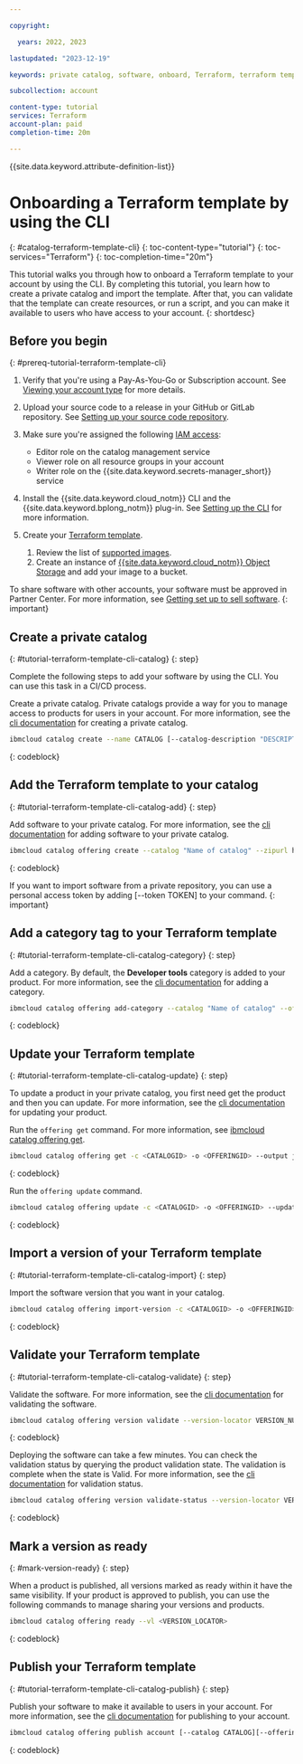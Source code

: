 ```yaml
---

copyright:

  years: 2022, 2023

lastupdated: "2023-12-19"

keywords: private catalog, software, onboard, Terraform, terraform template, cli

subcollection: account

content-type: tutorial
services: Terraform
account-plan: paid
completion-time: 20m

---
```


{{site.data.keyword.attribute-definition-list}}

# Onboarding a Terraform template by using the CLI
{: #catalog-terraform-template-cli}
{: toc-content-type="tutorial"}
{: toc-services="Terraform"}
{: toc-completion-time="20m"}

This tutorial walks you through how to onboard a Terraform template to your account by using the CLI. By completing this tutorial, you learn how to create a private catalog and import the template. After that, you can validate that the template can create resources, or run a script, and you can make it available to users who have access to your account.
{: shortdesc}


## Before you begin
{: #prereq-tutorial-terraform-template-cli}

1. Verify that you're using a Pay-As-You-Go or Subscription account. See [Viewing your account type](/docs/account?topic=account-account_settings#view-acct-type) for more details.
1. Upload your source code to a release in your GitHub or GitLab repository. See [Setting up your source code repository](/docs/sell?topic=sell-source-repo-setup).
1. Make sure you're assigned the following [IAM access](/docs/account?topic=account-groups):

   * Editor role on the catalog management service
   * Viewer role on all resource groups in your account
   * Writer role on the {{site.data.keyword.secrets-manager_short}} service

1. Install the {{site.data.keyword.cloud_notm}} CLI and the {{site.data.keyword.bplong_notm}} plug-in. See [Setting up the CLI](/docs/schematics?topic=schematics-setup-cli) for more information.
1. Create your [Terraform template](/docs/schematics?topic=schematics-create-tf-config).

   1. Review the list of [supported images](/docs/vpc?topic=vpc-about-images).
   1. Create an instance of [{{site.data.keyword.cloud_notm}} Object Storage](/docs/cloud-object-storage?topic=cloud-object-storage-getting-started-cloud-object-storage) and add your image to a bucket.

To share software with other accounts, your software must be approved in Partner Center. For more information, see [Getting set up to sell software](/docs/sell?topic=sell-sw-getting-started).
{: important}


## Create a private catalog
{: #tutorial-terraform-template-cli-catalog}
{: step}

Complete the following steps to add your software by using the CLI. You can use this task in a CI/CD process.

Create a private catalog. Private catalogs provide a way for you to manage access to products for users in your account. For more information, see the [cli documentation](/docs/account?topic=cli-manage-catalogs-plugin#create-catalog) for creating a private catalog.

```bash
ibmcloud catalog create --name CATALOG [--catalog-description "DESCRIPTION"]
```
{: codeblock}

## Add the Terraform template to your catalog
{: #tutorial-terraform-template-cli-catalog-add}
{: step}

Add software to your private catalog. For more information, see the [cli documentation](/docs/cli?topic=cli-manage-catalogs-plugin#create-offering) for adding software to your private catalog.

```bash
ibmcloud catalog offering create --catalog "Name of catalog" --zipurl https://software.url.com.tgz
```
{: codeblock}

If you want to import software from a private repository, you can use a personal access token by adding [--token TOKEN] to your command.
{: important}

## Add a category tag to your Terraform template
{: #tutorial-terraform-template-cli-catalog-category}
{: step}

Add a category. By default, the **Developer tools** category is added to your product. For more information, see the [cli documentation](/docs/cli?topic=cli-manage-catalogs-plugin#add-category-offering) for adding a category.

```bash
ibmcloud catalog offering add-category --catalog "Name of catalog" --offering "software-offering" --category "category"
```
{: codeblock}

## Update your Terraform template
{: #tutorial-terraform-template-cli-catalog-update}
{: step}

To update a product in your private catalog, you first need get the product and then you can update. For more information, see the [cli documentation](/docs/cli?topic=cli-manage-catalogs-plugin#add-category-offering) for updating your product.

Run the `offering get` command. For more information, see [ibmcloud catalog offering get](/docs/cli?topic=cli-manage-catalogs-plugin#get-offering).

```bash
ibmcloud catalog offering get -c <CATALOGID> -o <OFFERINGID> --output json
```
{: codeblock}

Run the `offering update` command.

```bash
ibmcloud catalog offering update -c <CATALOGID> -o <OFFERINGID> --updated-offering <UPDATED_OFFERING.json>
```
{: codeblock}


## Import a version of your Terraform template
{: #tutorial-terraform-template-cli-catalog-import}
{: step}

Import the software version that you want in your catalog.

```bash
ibmcloud catalog offering import-version -c <CATALOGID> -o <OFFERINGID> --zipurl <TGZ> --target-version <VERSION>
```
{: codeblock}


## Validate your Terraform template
{: #tutorial-terraform-template-cli-catalog-validate}
{: step}

Validate the software. For more information, see the [cli documentation](/docs/cli?topic=cli-manage-catalogs-plugin#validate-offering) for validating the software.

```bash
ibmcloud catalog offering version validate --version-locator VERSION_NUMBER --cluster CLUSTER_ID --namespace NAME [--timeout TIMEOUT] [--wait WAIT] [--override-values VALUES|FILENAME]
```
{: codeblock}

Deploying the software can take a few minutes. You can check the validation status by querying the product validation state. The validation is complete when the state is Valid. For more information, see the [cli documentation](/docs/cli?topic=cli-manage-catalogs-plugin#validate-status-offering) for validation status.

```bash
ibmcloud catalog offering version validate-status --version-locator VERSION_NUMBER [--output FORMAT]
```
{: codeblock}

## Mark a version as ready
{: #mark-version-ready}
{: step}

When a product is published, all versions marked as ready within it have the same visibility. If your product is approved to publish, you can use the following commands to manage sharing your versions and products.

```bash
ibmcloud catalog offering ready --vl <VERSION_LOCATOR>
```
{: codeblock}

## Publish your Terraform template
{: #tutorial-terraform-template-cli-catalog-publish}
{: step}

Publish your software to make it available to users in your account. For more information, see the [cli documentation](/docs/cli?topic=cli-manage-catalogs-plugin#publish-offering-to-account) for publishing to your account.

```bash
ibmcloud catalog offering publish account [--catalog CATALOG][--offering OFFERING]
```
{: codeblock}
